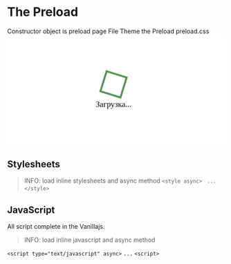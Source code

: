 # The Preload
Constructor object is preload page File Theme the Preload preload.css
![The Preload](https://github.com/scagroup/preload/blob/master/preload.jpg)
## Stylesheets
> INFO: load inline stylesheets and async method
`<style async> `
`... `
`</style>`

## JavaScript
All script complete in the Vanillajs.
> INFO: load inline javascript and async method

`<script type="text/javascript" async>`
`...`
`<script>`
